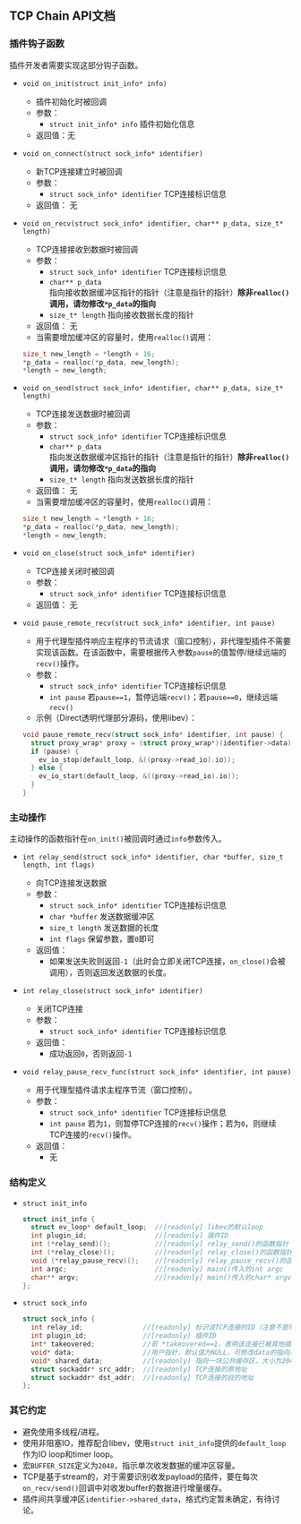 TCP Chain API文档
-----------------

### 插件钩子函数

插件开发者需要实现这部分钩子函数。

* `void on_init(struct init_info* info)`
  * 插件初始化时被回调
  * 参数：
    - `struct init_info* info` 插件初始化信息  
  * 返回值：无

* `void on_connect(struct sock_info* identifier)`
  * 新TCP连接建立时被回调
  * 参数：
    - `struct sock_info* identifier` TCP连接标识信息
  * 返回值： 无

* `void on_recv(struct sock_info* identifier, char** p_data, size_t* length)`
  * TCP连接接收到数据时被回调
  * 参数：
    - `struct sock_info* identifier` TCP连接标识信息
    - `char** p_data` 指向接收数据缓冲区指针的指针（注意是指针的指针）**除非`realloc()`调用，请勿修改`*p_data`的指向**
    - `size_t* length` 指向接收数据长度的指针
  * 返回值： 无
  * 当需要增加缓冲区的容量时，使用`realloc()`调用：
  ```C
  size_t new_length = *length + 16;
  *p_data = realloc(*p_data, new_length);
  *length = new_length;
  ```

* `void on_send(struct sock_info* identifier, char** p_data, size_t* length)`
  * TCP连接发送数据时被回调
  * 参数：
    - `struct sock_info* identifier` TCP连接标识信息
    - `char** p_data` 指向发送数据缓冲区指针的指针（注意是指针的指针）**除非`realloc()`调用，请勿修改`*p_data`的指向**
    - `size_t* length` 指向发送数据长度的指针
  * 返回值： 无
  * 当需要增加缓冲区的容量时，使用`realloc()`调用：
  ```C
  size_t new_length = *length + 16;
  *p_data = realloc(*p_data, new_length);
  *length = new_length;
  ```

* `void on_close(struct sock_info* identifier)`
  * TCP连接关闭时被回调
  * 参数：
    - `struct sock_info* identifier` TCP连接标识信息
  * 返回值： 无

* `void pause_remote_recv(struct sock_info* identifier, int pause)`
  * 用于代理型插件响应主程序的节流请求（窗口控制），非代理型插件不需要实现该函数。在该函数中，需要根据传入参数`pause`的值暂停/继续远端的`recv()`操作。
  * 参数：
    - `struct sock_info* identifier` TCP连接标识信息
    - `int pause` 若`pause==1`，暂停远端`recv()`；若`pause==0`，继续远端`recv()`
  * 示例（Direct透明代理部分源码，使用libev）：
  ```C
  void pause_remote_recv(struct sock_info* identifier, int pause) {
    struct proxy_wrap* proxy = (struct proxy_wrap*)(identifier->data);
    if (pause) {
      ev_io_stop(default_loop, &((proxy->read_io).io));
    } else {
      ev_io_start(default_loop, &((proxy->read_io).io));
    }
  }
  ```

### 主动操作

主动操作的函数指针在`on_init()`被回调时通过`info`参数传入。

* `int relay_send(struct sock_info* identifier, char *buffer, size_t length, int flags)`
  * 向TCP连接发送数据
  * 参数：
    - `struct sock_info* identifier` TCP连接标识信息
    - `char *buffer` 发送数据缓冲区
    - `size_t length` 发送数据的长度
    - `int flags` 保留参数，置`0`即可
  * 返回值：
    - 如果发送失败则返回`-1`（此时会立即关闭TCP连接，`on_close()`会被调用），否则返回发送数据的长度。

* `int relay_close(struct sock_info* identifier)`
  * 关闭TCP连接
  * 参数：
    - `struct sock_info* identifier` TCP连接标识信息
  * 返回值：
    - 成功返回`0`，否则返回`-1`

* `void relay_pause_recv_func(struct sock_info* identifier, int pause)`
  * 用于代理型插件请求主程序节流（窗口控制）。
  * 参数：
    - `struct sock_info* identifier` TCP连接标识信息
    - `int pause` 若为`1`，则暂停TCP连接的`recv()`操作；若为`0`，则继续TCP连接的`recv()`操作。
  * 返回值：
    - 无

### 结构定义

* `struct init_info`
  ```C
  struct init_info {
    struct ev_loop* default_loop;  //[readonly] libev的默认loop
    int plugin_id;                 //[readonly] 插件ID
    int (*relay_send)();           //[readonly] relay_send()的函数指针（见API文档）
    int (*relay_close)();          //[readonly] relay_close()的函数指针
    void (*relay_pause_recv)();    //[readonly] relay_pause_recv()的函数指针
    int argc;                      //[readonly] main()传入的int argc
    char** argv;                   //[readonly] main()传入的char* argv[]
  };
  ```

* `struct sock_info`
  ```C
  struct sock_info {
    int relay_id;               //[readonly] 标识该TCP连接的ID（注意不是唯一的ID，在该TCP连接关闭后，该ID的值会被复用）
    int plugin_id;              //[readonly] 插件ID
    int* takeovered;            //若 *takeovered==1，表明该连接已被其他插件“最终处理”（代理/转发）
    void* data;                 //用户指针，默认值为NULL，可修改data的指向来关联该TCP连接的自定义数据
    void* shared_data;          //[readonly] 指向一块公共缓存区，大小为2048字节，用于在多个插件之间共享数据（公共缓冲区spec约定有待讨论）。
    struct sockaddr* src_addr;  //[readonly] TCP连接的原地址
    struct sockaddr* dst_addr;  //[readonly] TCP连接的目的地址
  };
  ```

### 其它约定

* 避免使用多线程/进程。
* 使用非阻塞IO，推荐配合libev，使用`struct init_info`提供的`default_loop`作为IO loop和timer loop。
* 宏`BUFFER_SIZE`定义为`2048`，指示单次收发数据的缓冲区容量。
* TCP是基于stream的，对于需要识别收发payload的插件，要在每次`on_recv/send()`回调中对收发buffer的数据进行增量缓存。
* 插件间共享缓冲区`identifier->shared_data`，格式约定暂未确定，有待讨论。
